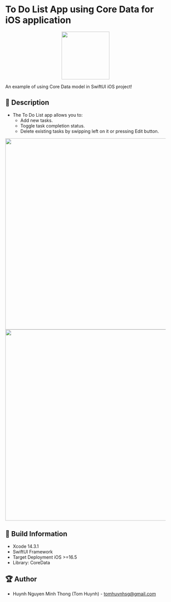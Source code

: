 # To Do List App using Core Data for iOS application

<p align="center">
  <img width="150" src="https://i.imgur.com/TcBTGlb.png">
</p>

An example of using Core Data model in SwiftUI iOS project!

## 📖 Description

- The To Do List app allows you to:
  - Add new tasks.
  - Toggle task completion status.
  - Delete existing tasks by swipping left on it or pressing Edit button.


 <p align="center">
  <img src="https://i.imgur.com/zvo7tzj.png" height="600" > 
  <img src="https://i.imgur.com/gaHZcYW.png" height="600" > 
</p>

## 🔧 Build Information
- Xcode 14.3.1
- SwiftUI Framework
- Target Deployment iOS >=16.5
- Library: CoreData

## 🏆 Author
- Huynh Nguyen Minh Thong (Tom Huynh) - tomhuynhsg@gmail.com
